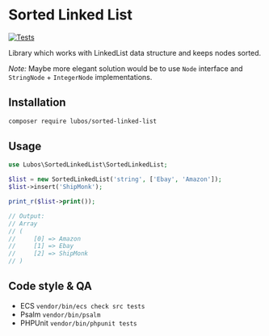 # Sorted Linked List

[![Tests](https://github.com/LubosRemplik/SortedLinkedList/actions/workflows/tests.yaml/badge.svg)](https://github.com/LubosRemplik/SortedLinkedList/actions/workflows/tests.yaml)

Library which works with LinkedList data structure and keeps nodes sorted.

*Note:* Maybe more elegant solution would be to use `Node` interface and `StringNode` + `IntegerNode` implementations.

## Installation

```bash
composer require lubos/sorted-linked-list
```

## Usage

```php
use Lubos\SortedLinkedList\SortedLinkedList;

$list = new SortedLinkedList('string', ['Ebay', 'Amazon']);
$list->insert('ShipMonk');

print_r($list->print());

// Output:
// Array
// (
//     [0] => Amazon
//     [1] => Ebay
//     [2] => ShipMonk
// )
```

## Code style & QA

- ECS `vendor/bin/ecs check src tests`
- Psalm `vendor/bin/psalm`
- PHPUnit `vendor/bin/phpunit tests`
